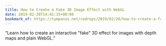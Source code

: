 ```yaml
---
title: How to Create a Fake 3D Image Effect with WebGL
date: 2019-02-28T14:41:15+00:00
bookmark_of: https://tympanus.net/codrops/2019/02/20/how-to-create-a-fake-3d-image-effect-with-webgl/
---
```


“Learn how to create an interactive "fake" 3D effect for images with depth maps and plain WebGL.”
